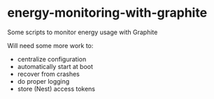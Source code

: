 # energy-monitoring-with-graphite
Some scripts to monitor energy usage with Graphite

Will need some more work to:
* centralize configuration
* automatically start at boot
* recover from crashes
* do proper logging 
* store (Nest) access tokens
